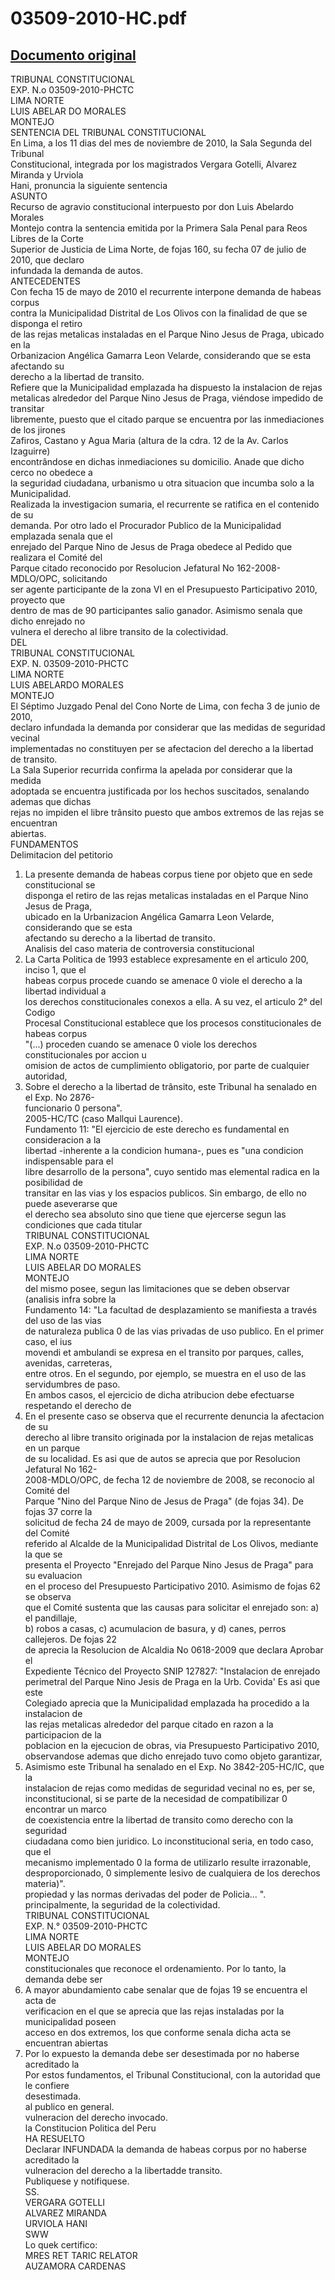 
03509-2010-HC.pdf
=================
  
[Documento original](https://tc.gob.pe/jurisprudencia/2010/03509-2010-HC.pdf)  
---  
TRIBUNAL CONSTITUCIONAL  
EXP. N.o 03509-2010-PHCTC  
LIMA NORTE  
LUIS ABELAR DO MORALES  
MONTEJO  
SENTENCIA DEL TRIBUNAL CONSTITUCIONAL  
En Lima, a los 11 dias del mes de noviembre de 2010, la Sala Segunda del Tribunal  
Constitucional, integrada por los magistrados Vergara Gotelli, Alvarez Miranda y Urviola  
Hani, pronuncia la siguiente sentencia  
ASUNTO  
Recurso de agravio constitucional interpuesto por don Luis Abelardo Morales  
Montejo contra la sentencia emitida por la Primera Sala Penal para Reos Libres de la Corte  
Superior de Justicia de Lima Norte, de fojas 160, su fecha 07 de julio de 2010, que declaro  
infundada la demanda de autos.  
ANTECEDENTES  
Con fecha 15 de mayo de 2010 el recurrente interpone demanda de habeas corpus  
contra la Municipalidad Distrital de Los Olivos con la finalidad de que se disponga el retiro  
de las rejas metalicas instaladas en el Parque Nino Jesus de Praga, ubicado en la  
Orbanizacion Angélica Gamarra Leon Velarde, considerando que se esta afectando su  
derecho a la libertad de transito.  
Refiere que la Municipalidad emplazada ha dispuesto la instalacion de rejas  
metalicas alrededor del Parque Nino Jesus de Praga, viéndose impedido de transitar  
libremente, puesto que el citado parque se encuentra por las inmediaciones de los jirones  
Zafiros, Castano y Agua Maria (altura de la cdra. 12 de la Av. Carlos Izaguirre)  
encontrândose en dichas inmediaciones su domicilio. Anade que dicho cerco no obedece a  
la seguridad ciudadana, urbanismo u otra situacion que incumba solo a la Municipalidad.  
Realizada la investigacion sumaria, el recurrente se ratifica en el contenido de su  
demanda. Por otro lado el Procurador Publico de la Municipalidad emplazada senala que el  
enrejado del Parque Nino de Jesus de Praga obedece al Pedido que realizara el Comité del  
Parque citado reconocido por Resolucion Jefatural No 162-2008-MDLO/OPC, solicitando  
ser agente participante de la zona VI en el Presupuesto Participativo 2010, proyecto que  
dentro de mas de 90 participantes salio ganador. Asimismo senala que dicho enrejado no  
vulnera el derecho al libre transito de la colectividad.  
DEL  
TRIBUNAL CONSTITUCIONAL  
EXP. N. 03509-2010-PHCTC  
LIMA NORTE  
LUIS ABELARDO MORALES  
MONTEJO  
El Séptimo Juzgado Penal del Cono Norte de Lima, con fecha 3 de junio de 2010,  
declaro infundada la demanda por considerar que las medidas de seguridad vecinal  
implementadas no constituyen per se afectacion del derecho a la libertad de transito.  
La Sala Superior recurrida confirma la apelada por considerar que la medida  
adoptada se encuentra justificada por los hechos suscitados, senalando ademas que dichas  
rejas no impiden el libre trânsito puesto que ambos extremos de las rejas se encuentran  
abiertas.  
FUNDAMENTOS  
Delimitacion del petitorio  
1. La presente demanda de habeas corpus tiene por objeto que en sede constitucional se  
disponga el retiro de las rejas metalicas instaladas en el Parque Nino Jesus de Praga,  
ubicado en la Urbanizacion Angélica Gamarra Leon Velarde, considerando que se esta  
afectando su derecho a la libertad de transito.  
Analisis del caso materia de controversia constitucional  
2. La Carta Politica de 1993 establece expresamente en el articulo 200, inciso 1, que el  
habeas corpus procede cuando se amenace 0 viole el derecho a la libertad individual a  
los derechos constitucionales conexos a ella. A su vez, el articulo 2° del Codigo  
Procesal Constitucional establece que los procesos constitucionales de habeas corpus  
"(...) proceden cuando se amenace 0 viole los derechos constitucionales por accion u  
omision de actos de cumplimiento obligatorio, por parte de cualquier autoridad,  
3. Sobre el derecho a la libertad de trânsito, este Tribunal ha senalado en el Exp. No 2876-  
funcionario 0 persona".  
2005-HC/TC (caso Mallqui Laurence).  
Fundamento 11: "El ejercicio de este derecho es fundamental en consideracion a la  
libertad -inherente a la condicion humana-, pues es "una condicion indispensable para el  
libre desarrollo de la persona", cuyo sentido mas elemental radica en la posibilidad de  
transitar en las vias y los espacios publicos. Sin embargo, de ello no puede aseverarse que  
el derecho sea absoluto sino que tiene que ejercerse segun las condiciones que cada titular  
TRIBUNAL CONSTITUCIONAL  
EXP. N.o 03509-2010-PHCTC  
LIMA NORTE  
LUIS ABELAR DO MORALES  
MONTEJO  
del mismo posee, segun las limitaciones que se deben observar (analisis infra sobre la  
Fundamento 14: "La facultad de desplazamiento se manifiesta a través del uso de las vias  
de naturaleza publica 0 de las vias privadas de uso publico. En el primer caso, el ius  
movendi et ambulandi se expresa en el transito por parques, calles, avenidas, carreteras,  
entre otros. En el segundo, por ejemplo, se muestra en el uso de las servidumbres de paso.  
En ambos casos, el ejercicio de dicha atribucion debe efectuarse respetando el derecho de  
4. En el presente caso se observa que el recurrente denuncia la afectacion de su  
derecho al libre transito originada por la instalacion de rejas metalicas en un parque  
de su localidad. Es asi que de autos se aprecia que por Resolucion Jefatural No 162-  
2008-MDLO/OPC, de fecha 12 de noviembre de 2008, se reconocio al Comité del  
Parque "Nino del Parque Nino de Jesus de Praga" (de fojas 34). De fojas 37 corre la  
solicitud de fecha 24 de mayo de 2009, cursada por la representante del Comité  
referido al Alcalde de la Municipalidad Distrital de Los Olivos, mediante la que se  
presenta el Proyecto "Enrejado del Parque Nino Jesus de Praga" para su evaluacion  
en el proceso del Presupuesto Participativo 2010. Asimismo de fojas 62 se observa  
que el Comité sustenta que las causas para solicitar el enrejado son: a) el pandillaje,  
b) robos a casas, c) acumulacion de basura, y d) canes, perros callejeros. De fojas 22  
de aprecia la Resolucion de Alcaldia No 0618-2009 que declara Aprobar el  
Expediente Técnico del Proyecto SNIP 127827: "Instalacion de enrejado  
perimetral del Parque Nino Jesis de Praga en la Urb. Covida' Es asi que este  
Colegiado aprecia que la Municipalidad emplazada ha procedido a la instalacion de  
las rejas metalicas alrededor del parque citado en razon a la participacion de la  
poblacion en la ejecucion de obras, via Presupuesto Participativo 2010,  
observandose ademas que dicho enrejado tuvo como objeto garantizar,  
5. Asimismo este Tribunal ha senalado en el Exp. No 3842-205-HC/IC, que la  
instalacion de rejas como medidas de seguridad vecinal no es, per se,  
inconstitucional, si se parte de la necesidad de compatibilizar 0 encontrar un marco  
de coexistencia entre la libertad de transito como derecho con la seguridad  
ciudadana como bien juridico. Lo inconstitucional seria, en todo caso, que el  
mecanismo implementado 0 la forma de utilizarlo resulte irrazonable,  
desproporcionado, 0 simplemente lesivo de cualquiera de los derechos  
materia)".  
propiedad y las normas derivadas del poder de Policia... ".  
principalmente, la seguridad de la colectividad.  
TRIBUNAL CONSTITUCIONAL  
EXP. N.° 03509-2010-PHCTC  
LIMA NORTE  
LUIS ABELAR DO MORALES  
MONTEJO  
constitucionales que reconoce el ordenamiento. Por lo tanto, la demanda debe ser  
6. A mayor abundamiento cabe senalar que de fojas 19 se encuentra el acta de  
verificacion en el que se aprecia que las rejas instaladas por la municipalidad poseen  
acceso en dos extremos, los que conforme senala dicha acta se encuentran abiertas  
7. Por lo expuesto la demanda debe ser desestimada por no haberse acreditado la  
Por estos fundamentos, el Tribunal Constitucional, con la autoridad que le confiere  
desestimada.  
al publico en general.  
vulneracion del derecho invocado.  
la Constitucion Politica del Peru  
HA RESUELTO  
Declarar INFUNDADA la demanda de habeas corpus por no haberse acreditado la  
vulneracion del derecho a la libertadde transito.  
Publiquese y notifiquese.  
SS.  
VERGARA GOTELLI  
ALVAREZ MIRANDA  
URVIOLA HANI  
SWW  
Lo quek certifico:  
MRES RET TARIC RELATOR  
AUZAMORA CARDENAS